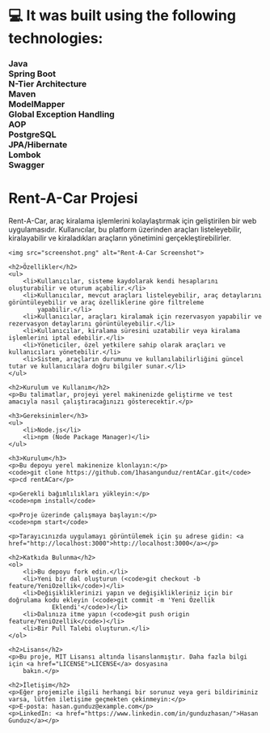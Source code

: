 <h1 align="left">💻 It was built using the following technologies:</h1>

###

<h3 align="left">Java<br>Spring Boot <br>N-Tier Architecture <br>Maven <br>ModelMapper <br>Global Exception Handling<br>AOP<br>PostgreSQL <br>JPA/Hibernate<br>Lombok <br>Swagger</h3>

###

<!DOCTYPE html>
<html>

<head>
    <title>Rent-A-Car Projesi</title>
</head>

<body>
    <h1>Rent-A-Car Projesi</h1>
    <p>Rent-A-Car, araç kiralama işlemlerini kolaylaştırmak için geliştirilen bir web uygulamasıdır. Kullanıcılar, bu platform
        üzerinden araçları listeleyebilir, kiralayabilir ve kiraladıkları araçların yönetimini gerçekleştirebilirler.</p>

    <img src="screenshot.png" alt="Rent-A-Car Screenshot">

    <h2>Özellikler</h2>
    <ul>
        <li>Kullanıcılar, sisteme kaydolarak kendi hesaplarını oluşturabilir ve oturum açabilir.</li>
        <li>Kullanıcılar, mevcut araçları listeleyebilir, araç detaylarını görüntüleyebilir ve araç özelliklerine göre filtreleme
            yapabilir.</li>
        <li>Kullanıcılar, araçları kiralamak için rezervasyon yapabilir ve rezervasyon detaylarını görüntüleyebilir.</li>
        <li>Kullanıcılar, kiralama süresini uzatabilir veya kiralama işlemlerini iptal edebilir.</li>
        <li>Yöneticiler, özel yetkilere sahip olarak araçları ve kullanıcıları yönetebilir.</li>
        <li>Sistem, araçların durumunu ve kullanılabilirliğini güncel tutar ve kullanıcılara doğru bilgiler sunar.</li>
    </ul>

    <h2>Kurulum ve Kullanım</h2>
    <p>Bu talimatlar, projeyi yerel makinenizde geliştirme ve test amacıyla nasıl çalıştıracağınızı gösterecektir.</p>

    <h3>Gereksinimler</h3>
    <ul>
        <li>Node.js</li>
        <li>npm (Node Package Manager)</li>
    </ul>

    <h3>Kurulum</h3>
    <p>Bu depoyu yerel makinenize klonlayın:</p>
    <code>git clone https://github.com/1hasangunduz/rentACar.git</code>
    <p>cd rentACar</p>

    <p>Gerekli bağımlılıkları yükleyin:</p>
    <code>npm install</code>

    <p>Proje üzerinde çalışmaya başlayın:</p>
    <code>npm start</code>

    <p>Tarayıcınızda uygulamayı görüntülemek için şu adrese gidin: <a href="http://localhost:3000">http://localhost:3000</a></p>

    <h2>Katkıda Bulunma</h2>
    <ol>
        <li>Bu depoyu fork edin.</li>
        <li>Yeni bir dal oluşturun (<code>git checkout -b feature/YeniOzellik</code>)</li>
        <li>Değişikliklerinizi yapın ve değişiklikleriniz için bir doğrulama kodu ekleyin (<code>git commit -m 'Yeni Özellik
                Eklendi'</code>)</li>
        <li>Dalınıza itme yapın (<code>git push origin feature/YeniOzellik</code>)</li>
        <li>Bir Pull Talebi oluşturun.</li>
    </ol>

    <h2>Lisans</h2>
    <p>Bu proje, MIT Lisansı altında lisanslanmıştır. Daha fazla bilgi için <a href="LICENSE">LICENSE</a> dosyasına
        bakın.</p>

    <h2>İletişim</h2>
    <p>Eğer projemizle ilgili herhangi bir sorunuz veya geri bildiriminiz varsa, lütfen iletişime geçmekten çekinmeyin:</p>
    <p>E-posta: hasan.gunduz@example.com</p>
    <p>LinkedIn: <a href="https://www.linkedin.com/in/gunduzhasan/">Hasan Gunduz</a></p>
</body>

</html>
